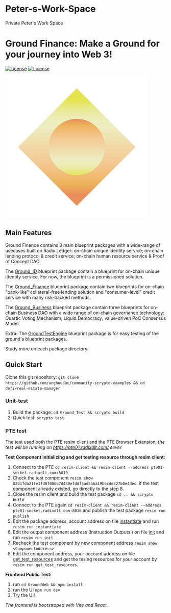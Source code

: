 # Peter-s-Work-Space
Private Peter's Work Space

# Ground Finance: Make a Ground for your journey into Web 3!

[![License](https://img.shields.io/badge/License-Apache_2.0-blue.svg)](https://opensource.org/licenses/Apache-2.0)
[![License](https://img.shields.io/badge/license-MIT-blue.svg)](https://opensource.org/licenses/MIT)

![](./logo.svg)

## Main Features

Ground Finance contains 3 main blueprint packages with a wide-range of usecases built on Radix Ledger: on-chain unique identity service; on-chain lending protocol & credit service; on-chain human resource service & Proof of Concept DAO.

The [Ground_ID](./Ground_ID/) blueprint package contain a blueprint for on-chain unique identity service. For now, the blueprint is a permissioned solution.

The [Ground_Finance](./Ground_Finance/) blueprint package contain two blueprints for on-chain "bank-like" collateral-free lending solution and "consumer-level" credit service with many risk-backed methods.

The [Ground_Business](./Ground_Business/) blueprint package contain three blueprints for on-chain Business DAO with a wide range of on-chain governance technology: Quartic Voting Mechanism; Liquid Democracy; value-driven PoC Consensus Model.

Extra: The [GroundTestEngine](./Ground_Test/) blueprint package is for easy testing of the ground's blueprint packages.

Study more on each package directory.

## Quick Start

Clone this git repository: `git clone https://github.com/unghuuduc/community-scrypto-examples && cd defi/real-estate-manager`

### Unit-test

1. Build the package: `cd Ground_Test && scrypto build`
2. Quick test: `scrypto test`

### PTE test
The test used both the PTE resim client and the PTE Browser Extension, *the test will be running on https://pte01.radixdlt.com/ sever*

**Test Component initializing and get testing resource through resim client:**
1. Connect to the PTE `cd resim-client && resim-client --address pte01-socket.radixdlt.com:8010`
2. Check the test component `resim show 02b1fda21fe1fd0f006b7d449efddf5ad5a6a19b6cde327b0e4dec`. If the test component already existed, go directly to the step 8.
3. Close the resim client and build the test package `cd .. && scrypto build`
4. Connect to the PTE again `cd resim-client && resim-client --address pte01-socket.radixdlt.com:8010` and publish the test package `resim run publish` 
5. Edit the package address, account address on file [instantiate](./Ground_Test/resim-client/instantiate) and run `resim run instantiate`
6. Edit the output component address (Instruction Outputs:) on file [init](./Ground_Test/resim-client/init) and run `resim run init`
7. Recheck the test component by new component address `resim show <ComponentAddress>`
8. Edit the component address, your account address on file [get_test_resources](./Ground_Test/resim-client/get_test_resource) and get the tesing resources for your account by `resim run get_test_resources`.

**Frontend Public Test:**
1. run `cd GroundWeb && npm install`
2. run the UI `npm run dev`
3. Try the UI!

*The frontend is bootstraped with Vite and React.*


